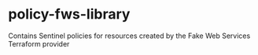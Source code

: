 # policy-fws-library
Contains Sentinel policies for resources created by the Fake Web Services Terraform provider
